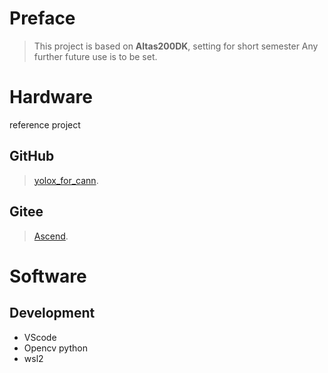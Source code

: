 # Preface
> This project is based on **Altas200DK**, setting for short semester
> Any further future use is to be set.

# Hardware
reference project
## GitHub
> [yolox_for_cann](https://github.com/HITSZ-NRSL/yolox_for_cann_atlas200dk).

## Gitee
> [Ascend](https://gitee.com/ascend).

# Software 
## Development
* VScode
* Opencv python
* wsl2